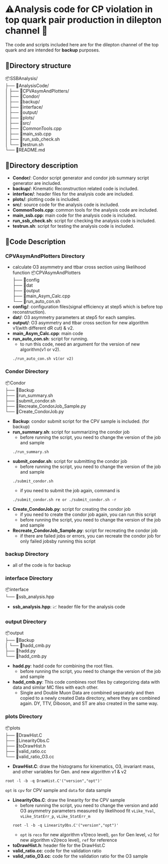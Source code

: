 # ⚠️Analysis code for CP violation in top quark pair production in dilepton channel 🚀

The code and scripts included here are for the dilepton channel of the top quark and are intended for **backup** purposes.

## 📂Directory structure
📦SSBAnalysis/   
├── 📂AnalysisCode/   
│ ├── 📂CPVAsymAndPlotters/   
│ ├── 📂Condor/   
│ ├── 📂backup/   
│ ├── 📂interface/   
│ ├── 📂output/   
│ ├── 📂plots/   
│ ├── 📂src/   
│ ├── 📜CommonTools.cpp   
│ ├── 📜main_ssb.cpp   
│ ├── 📜run_ssb_check.sh   
│ └── 📜testrun.sh   
└── 📜README.md   

## 📁Directory description
- **Condor/**: Condor script generator and condor job summary script generator are included.
- **backup/**: Kinematic Reconstruction related code is included.
- **interface/**: header files for the analysis code are included.
- **plots/**: plotting code is included.
- **src/**: source code for the analysis code is included.
- **CommonTools.cpp**: common tools for the analysis code are included.
- **main_ssb.cpp**: main code for the analysis code is included.
- **run_ssb_check.sh**: script for checking the analysis code is included.
- **testrun.sh**: script for testing the analysis code is included.

## 📜Code Description   
### CPVAsymAndPlotters Directory
- calculate O3 asymmetry and ttbar cross section using likelihood function
📦CPVAsymAndPlotters   
├── 📂config   
├── 📂dat   
├── 📂output   
├── 📜main_Asym_Calc.cpp   
└── 📜run_auto_con.sh   
- **config/**: configuration files(signal efficiency at step5 which is before top reconstruction).
- **dat/**: O3 asymmetry parameters at step5 for each samples.
- **output/**: O3 asymmetry and ttbar cross section for new algorithm v1(with different dR cut) & v2.
- **main_Asym_Calc.cpp**: main code
- **run_auto_con.sh**: script for running.
    - to run this code, need an argument for the version of new algorithm(v1 or v2).
    ```
    ./run_auto_con.sh v1(or v2)
    ```

### Condor Directory
📦Condor   
├── 📂Backup   
├── 📜run_summary.sh   
├── 📜submit_condor.sh   
├── 📜Recreate_CondorJob_Sample.py   
└── 📜Create_CondorJob.py   
- **Backup**: condor submit script for the CPV sample is included. (for backup)
- **run_summary.sh**: script for summarizing the condor job
    - before running the script, you need to change the version of the job and sample
    ```
    ./run_summary.sh
    ```
- **submit_condor.sh**: script for submitting the condor job
    - before running the script, you need to change the version of the job and sample
    ```
    ./submit_condor.sh
    ```
    - if you need to submit the job again, command is
    ```
    ./submit_condor.sh re or ./submit_condor.sh -r
    ```
- **Create_CondorJob.py**: script for creating the condor job
    - if you need to create the condor job again, you can run this script
    - before running the script, you need to change the version of the job and sample
- **Recreate_CondorJob_Sample.py**: script for recreating the condor job
    - if there are failed jobs or errors, you can recreate the condor job for only failed jobsby running this script

### backup Directory
- all of the code is for backup

### interface Directory
📦interface   
└── 📜ssb_analysis.hpp   
- **ssb_analysis.hpp**: 📈 header file for the analysis code

### output Directory
📦output   
├── 📂Backup   
│ └── 📜hadd_cmb.py   
├── 📜hadd.py   
└── 📜hadd_cmb.py   
- **hadd.py**: hadd code for combining the root files.
    - before running the script, you need to change the version of the job and sample
- **hadd_cmb.py**: This code combines root files by categorizing data with data and similar MC files with each other.
    - Single and Double Muon Data are combined separately and then copied to a newly created Data directory, where they are combined again. DY, TTV, Diboson, and ST are also created in the same way.

### plots Directory
📦plots   
├── 📜DrawHist.C   
├── 📜LinearityObs.C   
├── 📜toDrawHist.h   
├── 📜valid_ratio.cc   
└── 📜valid_ratio_O3.cc   
- **DrawHist.C**: draw the histograms for kinematics, O3, invariant mass, and other variables for Gen. and new algorithm v1 & v2
```
root -l -b -q DrawHist.C'("version","opt")'
```
```opt``` is ```cpv``` for CPV sample and ```data``` for data sample
- **LinearityObs.C**: draw the linearity for the CPV sample
    - before running the script, you need to change the version and add O3 asymmetry parameters measured by likelihood fit
    ```vLike_Yval```, ```vLike_StatErr_p```, ```vLike_StatErr_m```
    ```
    root -l -b -q LinearityObs.C'("version","opt")'
    ```
    - ```opt``` is ```reco``` for new algorithm v1(reco level), ```gen``` for Gen level, ```v2``` for new algorithm v2(reco level), ```ref``` for reference
- **toDrawHist.h**: header file for the DrawHist.C
- **valid_ratio.cc**: code for the validation ratio
- **valid_ratio_O3.cc**: code for the validation ratio for the O3 sample